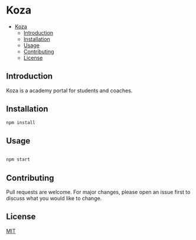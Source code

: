 # Koza 

- [Koza](#koza)
  - [Introduction](#introduction)
  - [Installation](#installation)
  - [Usage](#usage)
  - [Contributing](#contributing)
  - [License](#license)

## Introduction

Koza is a academy portal for students and coaches.


## Installation

```bash
npm install
```


## Usage

```bash

npm start

```


## Contributing

Pull requests are welcome. For major changes, please open an issue first to discuss what you would like to change.


## License

[MIT](https://choosealicense.com/licenses/mit/)

```

